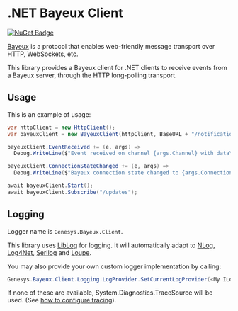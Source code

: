 # .NET Bayeux Client
[![NuGet Badge](https://buildstats.info/nuget/Genesys.Bayeux.Client)](https://www.nuget.org/packages/Genesys.Bayeux.Client)

[Bayeux](https://docs.cometd.org/current/reference/#_bayeux) is a protocol that enables web-friendly message transport over HTTP, WebSockets, etc.

This library provides a Bayeux client for .NET clients to receive events from a Bayeux server, through the HTTP long-polling transport.

## Usage

This is an example of usage:

~~~cs
var httpClient = new HttpClient();
var bayeuxClient = new BayeuxClient(httpClient, BaseURL + "/notifications");

bayeuxClient.EventReceived += (e, args) =>
  Debug.WriteLine($"Event received on channel {args.Channel} with data\n{args.Data}");

bayeuxClient.ConnectionStateChanged += (e, args) =>
  Debug.WriteLine($"Bayeux connection state changed to {args.ConnectionState}");

await bayeuxClient.Start();
await bayeuxClient.Subscribe("/updates");
~~~

## Logging

Logger name is `Genesys.Bayeux.Client`.

This library uses [LibLog](https://github.com/damianh/LibLog) for logging. It will automatically adapt to
[NLog](http://nlog-project.org/),
[Log4Net](https://logging.apache.org/log4net/),
[Serilog](http://serilog.net/) and 
[Loupe](http://www.gibraltarsoftware.com/Loupe).

You may also provide your own custom logger implementation by calling:

~~~cs
Genesys.Bayeux.Client.Logging.LogProvider.SetCurrentLogProvider(<My ILogProvider implementation>);
~~~

If none of these are available,  System.Diagnostics.TraceSource will be used. (See [how to configure tracing](https://docs.microsoft.com/en-us/dotnet/framework/network-programming/how-to-configure-network-tracing)).
